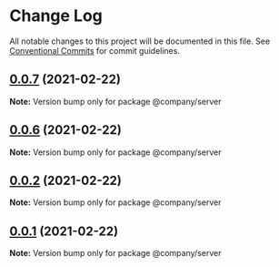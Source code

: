 # Change Log

All notable changes to this project will be documented in this file.
See [Conventional Commits](https://conventionalcommits.org) for commit guidelines.

## [0.0.7](https://github.com/uulwake/learn-lerna/compare/@company/server@0.0.6...@company/server@0.0.7) (2021-02-22)

**Note:** Version bump only for package @company/server





## [0.0.6](https://github.com/uulwake/learn-lerna/compare/@company/server@0.0.5...@company/server@0.0.6) (2021-02-22)

**Note:** Version bump only for package @company/server





## [0.0.2](https://github.com/uulwake/learn-lerna/compare/@company/server@0.0.1...@company/server@0.0.2) (2021-02-22)

**Note:** Version bump only for package @company/server





## [0.0.1](https://github.com/uulwake/learn-lerna/compare/@company/server@0.0.0...@company/server@0.0.1) (2021-02-22)

**Note:** Version bump only for package @company/server
